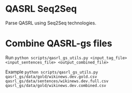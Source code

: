 # QASRL Seq2Seq
Parse QASRL using Seq2Seq technologies.

# Combine QASRL-gs files
Run `python scripts/qasrl_gs_utils.py <input_tag_file> <input_sentences_file> <output_combined_file>`

Example `python scripts/qasrl_gs_utils.py qasrl_gs/data/gold/wikinews.dev.gold.csv qasrl_gs/data/sentences/wikinews.dev.full.csv qasrl_gs/data/gold/wikinews.dev.combined.csv`